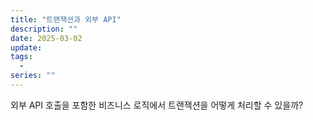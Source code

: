 ```yaml
---
title: "트랜잭션과 외부 API"
description: ""
date: 2025-03-02
update:
tags:
  -
series: ""
---
```


외부 API 호출을 포함한 비즈니스 로직에서 트랜잭션을 어떻게 처리할 수 있을까?
